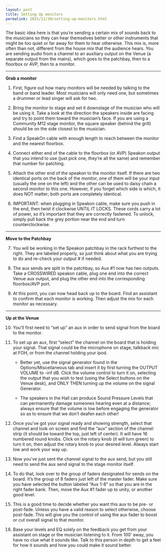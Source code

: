 ```yaml
---
layout: post
title: Setting Up monitors
permalink: 2015/12/30/setting-up-monitors.html
---
```


The basic idea here is that you’re sending a certain mix of sounds back to the musicians so they can hear themselves better or other instruments that might be too quiet or far away for them to hear otherwise. This mix is, more often than not, different from the house mix that the audience hears. You are sending audio from a channel to an auxiliary output on the Venue (a separate output from the mains), which goes to the patchbay, then to a floorbox or AVP, then to a monitor.

---

**Grab a monitor**

1. First, figure out how many monitors will be needed by talking to the band or band leader.  Most musicians will only need one, but sometimes a drummer or lead singer will ask for two.

2. Bring the monitor to stage and set it downstage of the musician who will be using it. Take a look at the direction the speakers inside are facing and try to point them toward the musician’s face. If you are using a Community M12 stage monitor, the square speaker (behind the grill) should be on the side closest to the musician.

3. Find a SpeakOn cable with enough length to reach between the monitor and the nearest floorbox.

4. Connect either end of the cable to the floorbox (or AVP) Speakon output that you intend to use (just pick one, they’re all the same) and remember that number for patching.

5. Attach the other end of the speakon to the monitor itself. If there are two identical ports on the back of the monitor, one of them will be your input (usually the one on the left) and the other can be used to daisy chain a second monitor to this one.  However, if you forget which side is which, it does NOT matter; both ports are completely identical.

6. IMPORTANT: when plugging in Speakon cable, make sure you push in the end, then twist it clockwise UNTIL IT LOCKS. These cords carry a lot of power, so it’s important that they are correctly fastened. To unlock, simply pull back the grey portion near the end and turn counterclockwise.

---

**Move to the Patchbay**

7. You will be working in the Speakon patchbay in the rack furthest to the right. They are labeled properly, so just think about what you are trying to do and re-check your output # if needed.

8. The aux sends are split in the patchbay, so Aux #1 now has two outputs. Take a CROSSWIRED speakon cable, plug one end into the correct Venue aux output, and plug the other end into the corresponding floorbox/AVP port.

9. At this point, you can now head back up to the board.  Find an assistant to confirm that each monitor is working. Then adjust the mix for each monitor as necessary.

---

**Up at the Venue**

10. You’ll first need to “set up” an aux in order to send signal from the board to the monitor.

11. To set up an aux, first “select” the channel on the board that is holding your signal. That signal could be the microphone on stage, talkback mic at FOH, or from the channel holding your ipod.

    * Better yet, use the signal generator found in the Options/Miscellaneous tab and insert it by first turning the OUTPUT VOLUME to -inf dB. Click the volume control to turn it on, selecting the output that you wish to test (using the Select buttons on the Venue desk), and ONLY THEN turning up the volume on the signal Generator.

    * The speakers in the Hall can produce Sound Pressure Levels that can permanently damage someones hearing even at a distance; always ensure that the volume is low before engaging the generator so as to ensure that we don’t deafen each other!

12. Once you’ve got your signal ready and showing strength, select that channel and look on screen and find the “aux” section of the channel strip (it should be toward the top, just left of center). It will have 16 numbered round knobs. Click on the rotary knob (it will turn green) to turn it on, then adjust the rotary knob to your desired level.  Always start low and work your way up.

13. Now you’ve just sent the channel signal to the aux send, but you still need to send the aux send signal to the stage monitor itself.

14. To do that, look over to the group of faders designated for sends on the board. It’s the group of 8 faders just left of the master fader.  Make sure you have selected the button labeled “Aux 1-8” so that you are in the right fader bank. Then, move the Aux #1 fader up to unity, or another good level.

15. This is a good time to decide whether you want this aux to be pre- or post-fade.  Unless you have a valid reason to select otherwise, choose post-fade. This will give you the control of using the aux fader to boost or cut overall signal to that monitor.

16. Base your levels and EQ solely on the feedback you get from your assistant on stage or the musician listening to it. From 100’ away, you have no clue what it sounds like. Talk to this person in depth to get a feel for how it sounds and how you could make it sound better.
